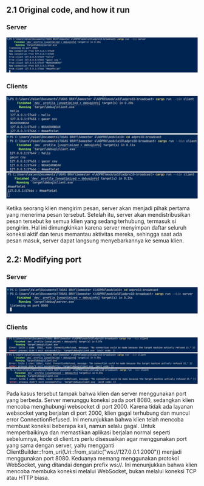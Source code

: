 ## 2.1 Original code, and how it run

### Server
![alt text](image.png)

### Clients
![alt text](image-1.png)
![alt text](image-2.png)
![alt text](image-3.png)

Ketika seorang klien mengirim pesan, server akan menjadi pihak pertama yang menerima pesan tersebut. Setelah itu, server akan mendistribusikan pesan tersebut ke semua klien yang sedang terhubung, termasuk si pengirim. Hal ini dimungkinkan karena server menyimpan daftar seluruh koneksi aktif dan terus memantau aktivitas mereka, sehingga saat ada pesan masuk, server dapat langsung menyebarkannya ke semua klien.

## 2.2: Modifying port

### Server
![alt text](image-4.png)

### Clients
![alt text](image-5.png)
![alt text](image-6.png)
![alt text](image-7.png)

Pada kasus tersebut tampak bahwa klien dan server menggunakan port yang berbeda. Server menunggu koneksi pada port 8080, sedangkan klien mencoba menghubungi websocket di port 2000. Karena tidak ada layanan websocket yang berjalan di port 2000, klien gagal terhubung dan muncul error ConnectionRefused. Ini menunjukkan bahwa klien telah mencoba membuat koneksi beberapa kali, namun selalu gagal. Untuk memperbaikinya dan memastikan aplikasi berjalan normal seperti sebelumnya, kode di client.rs perlu disesuaikan agar menggunakan port yang sama dengan server, yaitu mengganti ClientBuilder::from_uri(Uri::from_static("ws://127.0.0.1:2000")) menjadi menggunakan port 8080. Keduanya memang menggunakan protokol WebSocket, yang ditandai dengan prefix ws://. Ini menunjukkan bahwa klien mencoba membuka koneksi melalui WebSocket, bukan melalui koneksi TCP atau HTTP biasa.